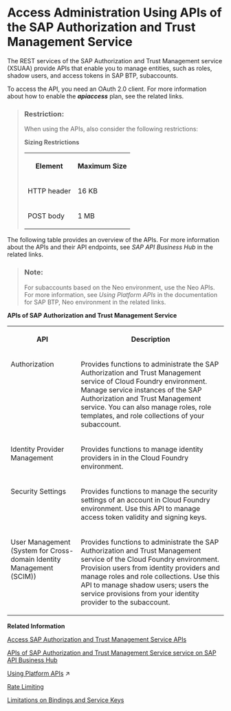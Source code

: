<!-- loiodcb3bfd09c4b465e9d6f599485c5b6de -->

# Access Administration Using APIs of the SAP Authorization and Trust Management Service

The REST services of the SAP Authorization and Trust Management service \(XSUAA\) provide APIs that enable you to manage entities, such as roles, shadow users, and access tokens in SAP BTP, subaccounts.

To access the API, you need an OAuth 2.0 client. For more information about how to enable the ***apiaccess*** plan, see the related links.

> ### Restriction:  
> When using the APIs, also consider the following restrictions:
> 
> **Sizing Restrictions**
> 
> 
> <table>
> <tr>
> <th valign="top">
> 
> Element
> 
> 
> 
> </th>
> <th valign="top">
> 
> Maximum Size
> 
> 
> 
> </th>
> </tr>
> <tr>
> <td valign="top">
> 
> HTTP header
> 
> 
> 
> </td>
> <td valign="top">
> 
> 16 KB
> 
> 
> 
> </td>
> </tr>
> <tr>
> <td valign="top">
> 
> POST body
> 
> 
> 
> </td>
> <td valign="top">
> 
> 1 MB
> 
> 
> 
> </td>
> </tr>
> </table>

The following table provides an overview of the APIs. For more information about the APIs and their API endpoints, see *SAP API Business Hub* in the related links.

> ### Note:  
> For subaccounts based on the Neo environment, use the Neo APIs. For more information, see *Using Platform APIs* in the documentation for SAP BTP, Neo environment in the related links.

**APIs of SAP Authorization and Trust Management Service**


<table>
<tr>
<th valign="top">

API



</th>
<th valign="top">

Description



</th>
</tr>
<tr>
<td valign="top">

Authorization



</td>
<td valign="top">

Provides functions to administrate the SAP Authorization and Trust Management service of Cloud Foundry environment. Manage service instances of the SAP Authorization and Trust Management service. You can also manage roles, role templates, and role collections of your subaccount.



</td>
</tr>
<tr>
<td valign="top">

Identity Provider Management



</td>
<td valign="top">

Provides functions to manage identity providers in in the Cloud Foundry environment.



</td>
</tr>
<tr>
<td valign="top">

Security Settings



</td>
<td valign="top">

Provides functions to manage the security settings of an account in Cloud Foundry environment. Use this API to manage access token validity and signing keys.



</td>
</tr>
<tr>
<td valign="top">

User Management \(System for Cross-domain Identity Management \(SCIM\)\)



</td>
<td valign="top">

Provides functions to administrate the SAP Authorization and Trust Management service of the Cloud Foundry environment. Provision users from identity providers and manage roles and role collections. Use this API to manage shadow users; users the service provisions from your identity provider to the subaccount.



</td>
</tr>
</table>



**Related Information**  


[Access SAP Authorization and Trust Management Service APIs](access-sap-authorization-and-trust-management-service-apis-ebc9113.md "To enable programmatic access to the SAP Authorization and Trust Management service (XSUAA) in your multi-environment subaccount, create a service instance with the apiaccess plan.")

[APIs of SAP Authorization and Trust Management Service service on SAP API Business Hub](https://api.sap.com/package/authtrustmgmnt)

[Using Platform APIs](https://help.sap.com/viewer/ea72206b834e4ace9cd834feed6c0e09/Cloud/en-US/392af9d162694d6595499f1549978aa6.html "Platform APIs are protected with OAuth 2.0 client credentials. Create an OAuth client and obtain an access token to call the platform API methods.") :arrow_upper_right:

[Rate Limiting](../60-security/rate-limiting-d203e2d.md "This section provides information on the rate limiting in the SAP Authorization and Trust Management service.")

[Limitations on Bindings and Service Keys](../60-security/limitations-on-bindings-and-service-keys-6d3ef52.md "To preserve the stability of the SAP Authorization and Trust Management service, we allow a maximum of 1000 bindings and service keys in total per service instance. The service rejects attempts to add more bindings or service keys.")

